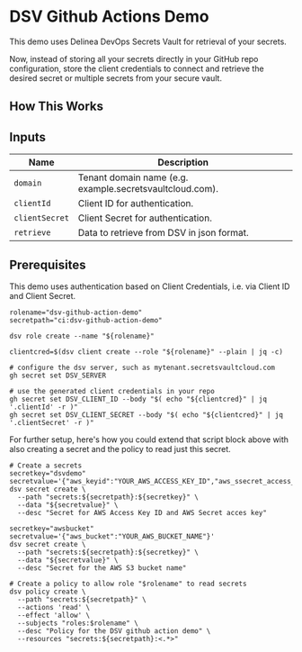 # DSV Github Actions Demo

This demo uses Delinea DevOps Secrets Vault for retrieval of your secrets.

Now, instead of storing all your secrets directly in your GitHub repo configuration, store the client credentials to connect and retrieve the desired secret or multiple secrets from your secure vault.



## How This Works

## Inputs

| Name           | Description                                              |
| -------------- | -------------------------------------------------------- |
| `domain`       | Tenant domain name (e.g. example.secretsvaultcloud.com). |
| `clientId`     | Client ID for authentication.                            |
| `clientSecret` | Client Secret for authentication.                        |
| `retrieve`     | Data to retrieve from DSV in json format.                |

## Prerequisites

This demo uses authentication based on Client Credentials, i.e. via Client ID and Client Secret.

```shell
rolename="dsv-github-action-demo"
secretpath="ci:dsv-github-action-demo"

dsv role create --name "${rolename}"

clientcred=$(dsv client create --role "${rolename}" --plain | jq -c)

# configure the dsv server, such as mytenant.secretsvaultcloud.com
gh secret set DSV_SERVER

# use the generated client credentials in your repo
gh secret set DSV_CLIENT_ID --body "$( echo "${clientcred}" | jq '.clientId' -r )"
gh secret set DSV_CLIENT_SECRET --body "$( echo "${clientcred}" | jq '.clientSecret' -r )"
```

For further setup, here's how you could extend that script block above with also creating a secret and the policy to read just this secret.

```shell
# Create a secrets
secretkey="dsvdemo"
secretvalue='{"aws_keyid":"YOUR_AWS_ACCESS_KEY_ID","aws_ssecret_access_key":"YOUR_AWS_SECRET_ACCESS_KEY"}'
dsv secret create \
  --path "secrets:${secretpath}:${secretkey}" \
  --data "${secretvalue}" \
  --desc "Secret for AWS Access Key ID and AWS Secret acces key"
  
secretkey="awsbucket"
secretvalue='{"aws_bucket":"YOUR_AWS_BUCKET_NAME"}'
dsv secret create \
  --path "secrets:${secretpath}:${secretkey}" \
  --data "${secretvalue}" \
  --desc "Secret for the AWS S3 bucket name"

# Create a policy to allow role "$rolename" to read secrets
dsv policy create \
  --path "secrets:${secretpath}" \
  --actions 'read' \
  --effect 'allow' \
  --subjects "roles:$rolename" \
  --desc "Policy for the DSV github action demo" \
  --resources "secrets:${secretpath}:<.*>"
```

